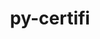 ---
title: "py-certifi"
layout: cache
categories: [package, develop-2023-06-04]
meta: {"versions": ["2023.5.7"], "compilers": ["gcc@=11.1.0", "gcc@=11.3.0", "gcc@=7.3.1", "gcc@=7.5.0"], "oss": ["amzn2", "ubuntu18.04", "ubuntu20.04", "ubuntu22.04"], "platforms": ["linux"], "targets": ["aarch64", "neoverse_n1", "ppc64le", "x86_64_v3"], "stacks": ["aws-isc", "aws-isc-aarch64", "data-vis-sdk", "e4s", "e4s-power", "ml-linux-x86_64-cpu", "ml-linux-x86_64-cuda", "ml-linux-x86_64-rocm", "radiuss", "root"], "num_specs": 18, "num_specs_by_stack": {"root": 18, "aws-isc-aarch64": 2, "aws-isc": 1, "e4s-power": 4, "radiuss": 1, "e4s": 4, "data-vis-sdk": 4, "ml-linux-x86_64-rocm": 2, "ml-linux-x86_64-cpu": 2, "ml-linux-x86_64-cuda": 2}}
spec_details: [{"hash": "7xymzw6pp46p5wrxk2xlyciiknsalt3q", "compiler": "gcc@=7.3.1", "versions": ["2023.5.7"], "os": "amzn2", "platform": "linux", "target": "aarch64", "variants": ["build_system=python_pip"], "stacks": ["root", "aws-isc-aarch64"], "size": "-", "tarball": "https://binaries.spack.io/releases/develop-2023-06-04/build_cache/linux-amzn2-aarch64/gcc-7.3.1/py-certifi-2023.5.7/linux-amzn2-aarch64-gcc-7.3.1-py-certifi-2023.5.7-7xymzw6pp46p5wrxk2xlyciiknsalt3q.spack"}, {"hash": "znrvp2ucufv4u3kro3xpdwnsongaslqt", "compiler": "gcc@=7.3.1", "versions": ["2023.5.7"], "os": "amzn2", "platform": "linux", "target": "neoverse_n1", "variants": ["build_system=python_pip"], "stacks": ["root", "aws-isc-aarch64"], "size": "-", "tarball": "https://binaries.spack.io/releases/develop-2023-06-04/build_cache/linux-amzn2-neoverse_n1/gcc-7.3.1/py-certifi-2023.5.7/linux-amzn2-neoverse_n1-gcc-7.3.1-py-certifi-2023.5.7-znrvp2ucufv4u3kro3xpdwnsongaslqt.spack"}, {"hash": "62o5dgnkt6irvmfx7yfvdoaktkpcpfhu", "compiler": "gcc@=7.3.1", "versions": ["2023.5.7"], "os": "amzn2", "platform": "linux", "target": "x86_64_v3", "variants": ["build_system=python_pip"], "stacks": ["root", "aws-isc"], "size": "-", "tarball": "https://binaries.spack.io/releases/develop-2023-06-04/build_cache/linux-amzn2-x86_64_v3/gcc-7.3.1/py-certifi-2023.5.7/linux-amzn2-x86_64_v3-gcc-7.3.1-py-certifi-2023.5.7-62o5dgnkt6irvmfx7yfvdoaktkpcpfhu.spack"}, {"hash": "4xehnbzjhl6sohuzejdmnox3mg2cs5wc", "compiler": "gcc@=11.1.0", "versions": ["2023.5.7"], "os": "ubuntu20.04", "platform": "linux", "target": "ppc64le", "variants": ["build_system=python_pip"], "stacks": ["e4s-power", "root"], "size": "-", "tarball": "https://binaries.spack.io/releases/develop-2023-06-04/build_cache/linux-ubuntu20.04-ppc64le/gcc-11.1.0/py-certifi-2023.5.7/linux-ubuntu20.04-ppc64le-gcc-11.1.0-py-certifi-2023.5.7-4xehnbzjhl6sohuzejdmnox3mg2cs5wc.spack"}, {"hash": "bhkbsjxujq3ptyztmbq4bnojr7a6ecvj", "compiler": "gcc@=7.5.0", "versions": ["2023.5.7"], "os": "ubuntu18.04", "platform": "linux", "target": "x86_64_v3", "variants": ["build_system=python_pip"], "stacks": ["radiuss", "root"], "size": "-", "tarball": "https://binaries.spack.io/releases/develop-2023-06-04/build_cache/linux-ubuntu18.04-x86_64_v3/gcc-7.5.0/py-certifi-2023.5.7/linux-ubuntu18.04-x86_64_v3-gcc-7.5.0-py-certifi-2023.5.7-bhkbsjxujq3ptyztmbq4bnojr7a6ecvj.spack"}, {"hash": "s2c6wsucixwkmbbxsxuswfi73oaywque", "compiler": "gcc@=11.1.0", "versions": ["2023.5.7"], "os": "ubuntu20.04", "platform": "linux", "target": "ppc64le", "variants": ["build_system=python_pip"], "stacks": ["e4s-power", "root"], "size": "-", "tarball": "https://binaries.spack.io/releases/develop-2023-06-04/build_cache/linux-ubuntu20.04-ppc64le/gcc-11.1.0/py-certifi-2023.5.7/linux-ubuntu20.04-ppc64le-gcc-11.1.0-py-certifi-2023.5.7-s2c6wsucixwkmbbxsxuswfi73oaywque.spack"}, {"hash": "unebg4l6pg3orkdpap4irnawjwh2x3lb", "compiler": "gcc@=11.1.0", "versions": ["2023.5.7"], "os": "ubuntu20.04", "platform": "linux", "target": "ppc64le", "variants": ["build_system=python_pip"], "stacks": ["e4s-power", "root"], "size": "-", "tarball": "https://binaries.spack.io/releases/develop-2023-06-04/build_cache/linux-ubuntu20.04-ppc64le/gcc-11.1.0/py-certifi-2023.5.7/linux-ubuntu20.04-ppc64le-gcc-11.1.0-py-certifi-2023.5.7-unebg4l6pg3orkdpap4irnawjwh2x3lb.spack"}, {"hash": "2dpj7u2a6doby2w643mihvac4mcdqqed", "compiler": "gcc@=11.1.0", "versions": ["2023.5.7"], "os": "ubuntu20.04", "platform": "linux", "target": "ppc64le", "variants": ["build_system=python_pip"], "stacks": ["e4s-power", "root"], "size": "-", "tarball": "https://binaries.spack.io/releases/develop-2023-06-04/build_cache/linux-ubuntu20.04-ppc64le/gcc-11.1.0/py-certifi-2023.5.7/linux-ubuntu20.04-ppc64le-gcc-11.1.0-py-certifi-2023.5.7-2dpj7u2a6doby2w643mihvac4mcdqqed.spack"}, {"hash": "c7imve2fxvsjpea4tbsfj3ic7dg7d2bn", "compiler": "gcc@=11.1.0", "versions": ["2023.5.7"], "os": "ubuntu20.04", "platform": "linux", "target": "x86_64_v3", "variants": ["build_system=python_pip"], "stacks": ["e4s", "root"], "size": "-", "tarball": "https://binaries.spack.io/releases/develop-2023-06-04/build_cache/linux-ubuntu20.04-x86_64_v3/gcc-11.1.0/py-certifi-2023.5.7/linux-ubuntu20.04-x86_64_v3-gcc-11.1.0-py-certifi-2023.5.7-c7imve2fxvsjpea4tbsfj3ic7dg7d2bn.spack"}, {"hash": "pelletqxk5npngug6rfke5fjt3hlkvrg", "compiler": "gcc@=11.1.0", "versions": ["2023.5.7"], "os": "ubuntu20.04", "platform": "linux", "target": "x86_64_v3", "variants": ["build_system=python_pip"], "stacks": ["e4s", "root"], "size": "-", "tarball": "https://binaries.spack.io/releases/develop-2023-06-04/build_cache/linux-ubuntu20.04-x86_64_v3/gcc-11.1.0/py-certifi-2023.5.7/linux-ubuntu20.04-x86_64_v3-gcc-11.1.0-py-certifi-2023.5.7-pelletqxk5npngug6rfke5fjt3hlkvrg.spack"}, {"hash": "qosp24zlm5wp4ww453yju4gnhnhjfexw", "compiler": "gcc@=11.1.0", "versions": ["2023.5.7"], "os": "ubuntu20.04", "platform": "linux", "target": "x86_64_v3", "variants": ["build_system=python_pip"], "stacks": ["data-vis-sdk", "root"], "size": "-", "tarball": "https://binaries.spack.io/releases/develop-2023-06-04/build_cache/linux-ubuntu20.04-x86_64_v3/gcc-11.1.0/py-certifi-2023.5.7/linux-ubuntu20.04-x86_64_v3-gcc-11.1.0-py-certifi-2023.5.7-qosp24zlm5wp4ww453yju4gnhnhjfexw.spack"}, {"hash": "mrdtr5avsuxcgczderrm4ddk5q3lbbv6", "compiler": "gcc@=11.1.0", "versions": ["2023.5.7"], "os": "ubuntu20.04", "platform": "linux", "target": "x86_64_v3", "variants": ["build_system=python_pip"], "stacks": ["data-vis-sdk", "root"], "size": "-", "tarball": "https://binaries.spack.io/releases/develop-2023-06-04/build_cache/linux-ubuntu20.04-x86_64_v3/gcc-11.1.0/py-certifi-2023.5.7/linux-ubuntu20.04-x86_64_v3-gcc-11.1.0-py-certifi-2023.5.7-mrdtr5avsuxcgczderrm4ddk5q3lbbv6.spack"}, {"hash": "oklpjcco7dpv4nrwakwa7agsftjeo6uj", "compiler": "gcc@=11.1.0", "versions": ["2023.5.7"], "os": "ubuntu20.04", "platform": "linux", "target": "x86_64_v3", "variants": ["build_system=python_pip"], "stacks": ["data-vis-sdk", "root"], "size": "-", "tarball": "https://binaries.spack.io/releases/develop-2023-06-04/build_cache/linux-ubuntu20.04-x86_64_v3/gcc-11.1.0/py-certifi-2023.5.7/linux-ubuntu20.04-x86_64_v3-gcc-11.1.0-py-certifi-2023.5.7-oklpjcco7dpv4nrwakwa7agsftjeo6uj.spack"}, {"hash": "xcacx3saa2yeqxomwnnhwq3x2w4qd2d4", "compiler": "gcc@=11.1.0", "versions": ["2023.5.7"], "os": "ubuntu20.04", "platform": "linux", "target": "x86_64_v3", "variants": ["build_system=python_pip"], "stacks": ["e4s", "root"], "size": "-", "tarball": "https://binaries.spack.io/releases/develop-2023-06-04/build_cache/linux-ubuntu20.04-x86_64_v3/gcc-11.1.0/py-certifi-2023.5.7/linux-ubuntu20.04-x86_64_v3-gcc-11.1.0-py-certifi-2023.5.7-xcacx3saa2yeqxomwnnhwq3x2w4qd2d4.spack"}, {"hash": "37qadjdfih7fhm7qiqtzxtua4p2qiufz", "compiler": "gcc@=11.1.0", "versions": ["2023.5.7"], "os": "ubuntu20.04", "platform": "linux", "target": "x86_64_v3", "variants": ["build_system=python_pip"], "stacks": ["data-vis-sdk", "root"], "size": "-", "tarball": "https://binaries.spack.io/releases/develop-2023-06-04/build_cache/linux-ubuntu20.04-x86_64_v3/gcc-11.1.0/py-certifi-2023.5.7/linux-ubuntu20.04-x86_64_v3-gcc-11.1.0-py-certifi-2023.5.7-37qadjdfih7fhm7qiqtzxtua4p2qiufz.spack"}, {"hash": "azbozljdtagd37iyvyws6ajdbgrpshpe", "compiler": "gcc@=11.1.0", "versions": ["2023.5.7"], "os": "ubuntu20.04", "platform": "linux", "target": "x86_64_v3", "variants": ["build_system=python_pip"], "stacks": ["e4s", "root"], "size": "-", "tarball": "https://binaries.spack.io/releases/develop-2023-06-04/build_cache/linux-ubuntu20.04-x86_64_v3/gcc-11.1.0/py-certifi-2023.5.7/linux-ubuntu20.04-x86_64_v3-gcc-11.1.0-py-certifi-2023.5.7-azbozljdtagd37iyvyws6ajdbgrpshpe.spack"}, {"hash": "oesnly5iae6wu3q2wdibrtyswxvq4jue", "compiler": "gcc@=11.3.0", "versions": ["2023.5.7"], "os": "ubuntu22.04", "platform": "linux", "target": "x86_64_v3", "variants": ["build_system=python_pip"], "stacks": ["ml-linux-x86_64-rocm", "ml-linux-x86_64-cpu", "ml-linux-x86_64-cuda", "root"], "size": "-", "tarball": "https://binaries.spack.io/releases/develop-2023-06-04/build_cache/linux-ubuntu22.04-x86_64_v3/gcc-11.3.0/py-certifi-2023.5.7/linux-ubuntu22.04-x86_64_v3-gcc-11.3.0-py-certifi-2023.5.7-oesnly5iae6wu3q2wdibrtyswxvq4jue.spack"}, {"hash": "a46kwbo2bsu47h7yhyqiy4iqgnaxy6pp", "compiler": "gcc@=11.3.0", "versions": ["2023.5.7"], "os": "ubuntu22.04", "platform": "linux", "target": "x86_64_v3", "variants": ["build_system=python_pip"], "stacks": ["ml-linux-x86_64-rocm", "ml-linux-x86_64-cpu", "ml-linux-x86_64-cuda", "root"], "size": "-", "tarball": "https://binaries.spack.io/releases/develop-2023-06-04/build_cache/linux-ubuntu22.04-x86_64_v3/gcc-11.3.0/py-certifi-2023.5.7/linux-ubuntu22.04-x86_64_v3-gcc-11.3.0-py-certifi-2023.5.7-a46kwbo2bsu47h7yhyqiy4iqgnaxy6pp.spack"}]
---